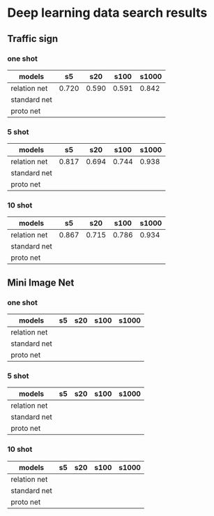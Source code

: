 # Deep learning data search results

## Traffic sign

### one shot 

| models       |  s5    | s20    | s100   | s1000 |
| ------------ |--------|--------|--------|-------|
| relation net | 0.720  | 0.590  | 0.591  | 0.842 |
| standard net |        |        |        |       |
| proto net    |        |        |        |       |

### 5 shot

| models       |  s5    | s20    | s100   | s1000 |
| ------------ |--------|--------|--------|-------|
| relation net | 0.817  | 0.694  | 0.744  | 0.938 |
| standard net |        |        |        |       |
| proto net    |        |        |        |       |

### 10 shot

| models       |  s5    | s20    | s100   | s1000 |
| ------------ |--------|--------|--------|-------|
| relation net | 0.867  | 0.715  | 0.786  | 0.934 |
| standard net |        |        |        |       |
| proto net    |        |        |        |       |


## Mini Image Net

### one shot

| models       |  s5    | s20    | s100   | s1000 |
| ------------ |--------|--------|--------|-------|
| relation net |        |        |        |       |
| standard net |        |        |        |       |
| proto net    |        |        |        |       |



### 5 shot

| models       |  s5    | s20    | s100   | s1000 |
| ------------ |--------|--------|--------|-------|
| relation net |        |        |        |       |
| standard net |        |        |        |       |
| proto net    |        |        |        |       |

### 10 shot

| models       |  s5    | s20    | s100   | s1000 |
| ------------ |--------|--------|--------|-------|
| relation net |        |        |        |       |
| standard net |        |        |        |       |
| proto net    |        |        |        |       |


